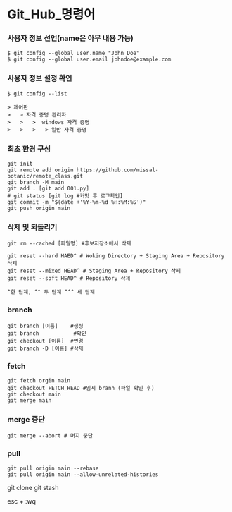 Git_Hub_명령어
=============

### 사용자 정보 선언(name은 아무 내용 가능)
```
$ git config --global user.name "John Doe"
$ git config --global user.email johndoe@example.com
```
### 사용자 정보 설정 확인
```
$ git config --list
```
```
> 제어판
>	> 자격 증명 관리자 
>	> 	>  windows 자격 증명 
>	> 	> 	> 일반 자격 증명
```

### 최초 환경 구성
```
git init
git remote add origin https://github.com/missal-botanic/remote_class.git
git branch -M main
git add . [git add 001.py]
# git status [git log #커밋 후 로그확인]
git commit -m "$(date +'%Y-%m-%d %H:%M:%S')"
git push origin main
```

### 삭제 및 되돌리기
```
git rm --cached [파일명] #후보저장소에서 삭제

git reset --hard HAED^ # Woking Directory + Staging Area + Repository 삭제
git reset --mixed HEAD^ # Staging Area + Repository 삭제
git reset --soft HEAD^ # Repository 삭제

^한 단계, ^^ 두 단계 ^^^ 세 단계
```

### branch
```
git branch [이름]    #생성
git branch           #확인
git checkout [이름]  #변경
git branch -D [이름] #삭제
```

### fetch 
```
git fetch orgin main
git checkout FETCH_HEAD #임시 branh (파일 확인 후)
git checkout main
git merge main
```

### merge 중단
```
git merge --abort # 머지 중단
```

### pull
```
git pull origin main --rebase
git pull origin main --allow-unrelated-histories
```

git clone
git stash

esc + :wq